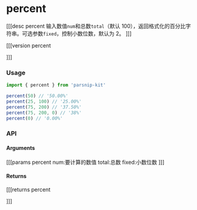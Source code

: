 # percent
[[[desc percent
输入数值`num`和总数`total`（默认 100），返回格式化的百分比字符串。可选参数`fixed`，控制小数位数，默认为 2。
]]]

[[[version percent
  
]]]
### Usage

```ts
import { percent } from 'parsnip-kit'

percent(50) // '50.00%'
percent(25, 100) // '25.00%'
percent(75, 200) // '37.50%'
percent(75, 200, 0) // '38%'
percent(0) // '0.00%'
```


### API

#### Arguments
[[[params percent
num:要计算的数值
total:总数
fixed:小数位数
]]]
#### Returns
[[[returns percent

]]]